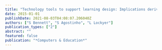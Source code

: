 ```yaml
---
title: "Technology tools to support learning design: Implications derived from an investigation of university teachers' design practices"
date: 2015-01-01
publishDate: 2021-08-03T04:08:07.206040Z
authors: ["S Bennett", "S Agostinho", "L Lockyer"]
publication_types: ["2"]
abstract: ""
featured: false
publication: "*Computers & Education*"
---
```


